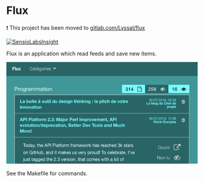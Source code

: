 # Flux

:exclamation: This project has been moved to [gitlab.com/Lyssal/flux](https://gitlab.com/Lyssal/flux)


[![SensioLabsInsight](https://insight.sensiolabs.com/projects/97e615b2-0e84-4326-bcac-6c4fab2bab2a/small.png)](https://insight.sensiolabs.com/projects/97e615b2-0e84-4326-bcac-6c4fab2bab2a)


Flux is an application which read feeds and save new items.

![Flux](doc/flux.png)

See the Makefile for commands.

